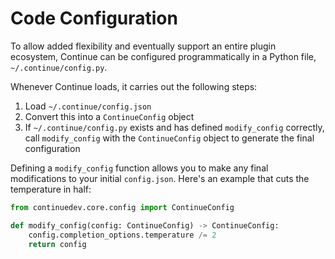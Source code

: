 # Code Configuration

To allow added flexibility and eventually support an entire plugin ecosystem, Continue can be configured programmatically in a Python file, `~/.continue/config.py`.

Whenever Continue loads, it carries out the following steps:

1. Load `~/.continue/config.json`
2. Convert this into a `ContinueConfig` object
3. If `~/.continue/config.py` exists and has defined `modify_config` correctly, call `modify_config` with the `ContinueConfig` object to generate the final configuration

Defining a `modify_config` function allows you to make any final modifications to your initial `config.json`. Here's an example that cuts the temperature in half:

```python title="~/.continue/config.py"
from continuedev.core.config import ContinueConfig

def modify_config(config: ContinueConfig) -> ContinueConfig:
    config.completion_options.temperature /= 2
    return config
```
